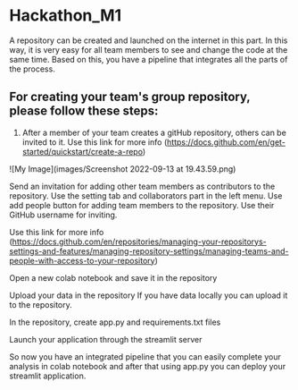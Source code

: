 # Hackathon_M1
A repository can be created and launched on the internet in this part. In this way, it is very easy for all team members to see and change the code at the same time. Based on this, you have a pipeline that integrates all the parts of the process.

## For creating your team's group repository, please follow these steps:
1. After a member of your team creates a gitHub repository, others can be invited to it.
Use this link for more info (https://docs.github.com/en/get-started/quickstart/create-a-repo)

![My Image](images/Screenshot 2022-09-13 at 19.43.59.png)

Send an invitation for adding other team members as contributors to the repository. Use the setting tab and collaborators part in the left menu. Use add people button for adding team members to the repository. Use their GitHub username for inviting.

Use this link for more info  (https://docs.github.com/en/repositories/managing-your-repositorys-settings-and-features/managing-repository-settings/managing-teams-and-people-with-access-to-your-repository)


Open a new colab notebook and save it in the repository







Upload your data in the repository
If you have data locally you can upload it to the repository.


In the repository, create app.py and requirements.txt files




Launch your application through the streamlit server




So now you have an integrated pipeline that you can easily complete your analysis in colab notebook and after that using app.py you can deploy your streamlit application.
